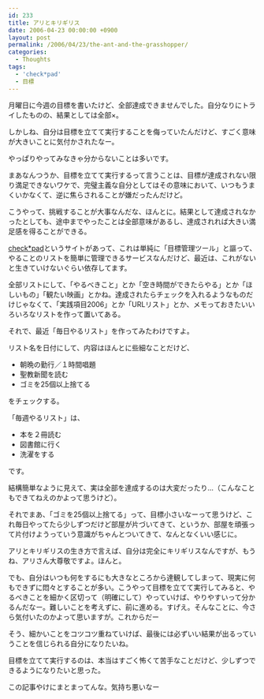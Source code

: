 ```yaml
---
id: 233
title: アリとキリギリス
date: 2006-04-23 00:00:00 +0900
layout: post
permalink: /2006/04/23/the-ant-and-the-grasshopper/
categories:
  - Thoughts
tags:
  - 'check*pad'
  - 目標
---
```

月曜日に今週の目標を書いたけど、全部達成できませんでした。自分なりにトライしたものの、結果としては全部×。
  
しかしね、自分は目標を立てて実行することを侮っていたんだけど、すごく意味が大きいことに気付かされたなー。
  
やっぱりやってみなきゃ分からないことは多いです。

<!--more-->

まあなんつうか、目標を立てて実行するって言うことは、目標が達成されない限り満足できないワケで、完璧主義な自分としてはその意味において、いつもうまくいかなくて、逆に焦らされることが嫌だったんだけど。
  
こうやって、挑戦することが大事なんだな、ほんとに。結果として達成されなかったとしても、途中までやったことは全部意味があるし、達成されれば大きい満足感を得ることができる。

[check*pad](http://www.checkpad.jp/)というサイトがあって、これは単純に「目標管理ツール」と謳って、やることのリストを簡単に管理できるサービスなんだけど、最近は、これがないと生きていけないぐらい依存してます。
  
全部リストにして、「やるべきこと」とか「空き時間ができたらやる」とか「ほしいもの」「観たい映画」とかね。達成されたらチェックを入れるようなものだけじゃなくて、「実践項目2006」とか「URLリスト」とか、メモっておきたいいろいろなリストを作って置いてある。

それで、最近「毎日やるリスト」を作ってみたわけですよ。
  
リスト名を日付にして、内容はほんとに些細なことだけど、

  * 朝晩の勤行／１時間唱題
  * 聖教新聞を読む
  * ゴミを25個以上捨てる

をチェックする。

「毎週やるリスト」は、

  * 本を２冊読む
  * 図書館に行く
  * 洗濯をする

です。

結構簡単なように見えて、実は全部を達成するのは大変だったり…（こんなこともできてねえのかよって思うけど）。

それでまあ、「ゴミを25個以上捨てる」って、目標小さいなーって思うけど、これ毎日やってたら少しずつだけど部屋が片づいてきて、というか、部屋を頑張って片付けようっていう意識がちゃんとついてきて、なんとなくいい感じに。

アリとキリギリスの生き方で言えば、自分は完全にキリギリスなんですが、もうね、アリさん大尊敬ですよ。ほんと。
  
でも、自分はいつも何をするにも大きなところから達観してしまって、現実に何もできずに悶々とすることが多い。こうやって目標を立てて実行してみると、やるべきことを細かく区切って（明確にして）やっていけば、やりやすいって分かるんだなー。難しいことを考えずに、前に進める。すげえ。そんなことに、今さら気付いたのかよって思いますが。これからだー

そう、細かいことをコツコツ重ねていけば、最後には必ずいい結果が出るっていうことを信じられる自分になりたいね。
  
目標を立てて実行するのは、本当はすごく怖くて苦手なことだけど、少しずつできるようになりたいと思った。

この記事やけにまとまってんな。気持ち悪いなー
